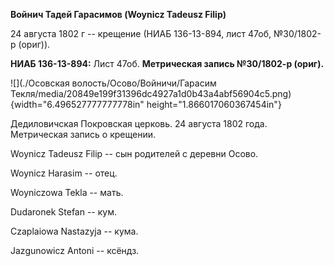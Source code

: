 **Войнич Тадей Гарасимов (Woynicz Tadeusz Filip)**

24 августа 1802 г -- крещение (НИАБ 136-13-894, лист 47об, №30/1802-р
(ориг)).

**НИАБ 136-13-894:** Лист 47об. **Метрическая запись №30/1802-р
(ориг).**

![](./Осовская волость/Осово/Войничи/Гарасим Текля/media/20849e199f31396dc4927a1d0b43a4abf56904c5.png){width="6.496527777777778in"
height="1.866017060367454in"}

Дедиловичская Покровская церковь. 24 августа 1802 года. Метрическая
запись о крещении.

Woynicz Tadeusz Filip -- сын родителей с деревни Осовo.

Woynicz Harasim -- отец.

Woyniczowa Tekla -- мать.

Dudaronek Stefan -- кум.

Czaplaiowa Nastazyja -- кума.

Jazgunowicz Antoni -- ксёндз.
